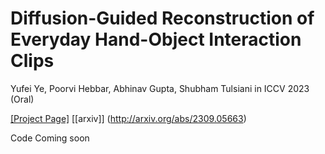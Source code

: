 # Diffusion-Guided Reconstruction of Everyday Hand-Object Interaction Clips
Yufei Ye, Poorvi Hebbar, Abhinav Gupta, Shubham Tulsiani in ICCV 2023 (Oral)


[[Project Page]](https://judyye.github.io/diffhoi-www/) [[arxiv]] (http://arxiv.org/abs/2309.05663)

Code Coming soon

